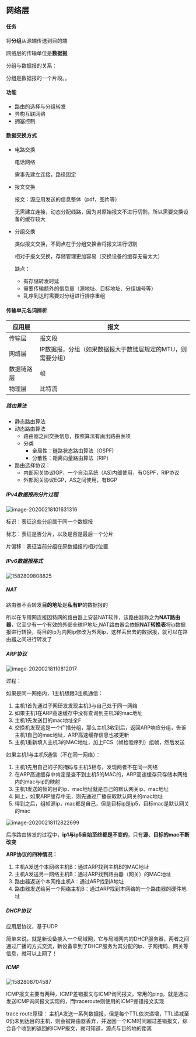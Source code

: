 ## 网络层

#### 任务

将**分组**从源端传送到目的端

网络层的传输单位是**数据报**

分组与数据报的关系：

分组是数据报的一个片段。。



#### 功能

- 路由的选择与分组转发
- 异构互联网络
- 拥塞控制



#### 数据交换方式

- 电路交换

  电话网络

  需事先建立连接，路径固定

- 报文交换

  报文：源应用发送的信息整体（pdf，图片等）

  无需建立连接，动态分配线路，因为对原始报文不进行切割，所以需要交换设备的缓存较大

- 分组交换

  类似报文交换，不同点在于分组交换会将报文进行切割

  相对于报文交换，存储管理更加容易（交换设备的缓存无需太大）

  缺点：

  - 有存储转发时延
  - 需要传输额外的信息量（源地址、目标地址、分组编号等）
  - 乱序到达时需要对分组进行排序重组





#### 传输单元名词辨析

| 应用层     | 报文                                                        |
| ---------- | ----------------------------------------------------------- |
| 传输层     | 报文段                                                      |
| 网络层     | IP数据报，分组（如果数据报大于数链层规定的MTU，则需要分组） |
| 数据链路层 | 帧                                                          |
| 物理层     | 比特流                                                      |

##### 路由算法

- 静态路由算法
- 动态路由算法
  - 路由器之间交换信息，按照算法有画出路由表项
  - 分类
    - 全局性：链路状态路由算法（OSPF)
    - 分散性：距离向量路由算法（RIP）
- 路由选择协议：
  - 内部网关协议IGP，一个自治系统（AS)内部使用，有OSPF，RIP协议
  - 外部网关协议EGP，AS之间使用，有BGP

##### IPv4数据报的分片过程

![image-20200218101631316](images\image-20200218101631316.png)

标识：表征这些分组属于同一个数据报

标志：表征是否分片，以及是否是最后一个分片

片偏移：表征当前分组在原数据报的相对位置

##### IPv6数据报格式

![1582809808825](images\1582809808825.png)



##### NAT

路由器不会转发**目的地址**是**私有IP**的数据报的

所以在专用网连接因特网的路由器上安装NAT软件，该路由器称之为**NAT路由器**，它至少有一个有效的外部全球IP地址,NAT路由器会依据**NAT转换表**将ip数据报进行转换，将目的ip为内网ip修改为外网ip，这样丢出去的数据报，就可以在路由器之间进行转发了

##### ARP协议

![image-20200218110812017](images\image-20200218110812017.png)

过程：

如果是同一网络内，1主机想跟3主机通信：

1. 主机1首先通过子网研发发现主机3与自己处于同一网络
2. 如果主机1在ARP高速缓存中没有查询到主机3的mac地址
3. 主机1先发送目的mac地址全F
4. 交换机发现这是一个广播分组，那么主机3收到后，返回ARP响应分组，告诉主机1自己的mac地址，ARP高速缓存信息也被更新
5. 主机1重新填入主机3的MAC地址，加上FCS（帧检验序列）组帧，然后发送

如果主机1与主机5通信（不在同一网络）：

1. 主机1先用自己的子网掩码与主机5相与，发现两者不在同一网络
2. 在ARP高速缓存中肯定是查不到主机5的MAC的，ARP高速缓存只存储本网络内的mac与ip的映射
3. 主机1发送的帧的目的ip、mac地址就是自己的默认网关ip、mac地址
4. 同上，如果ARP缓存中无，则先通过广播获取默认网关的mac地址
5. 得到之后，组帧源ip，mac都是自己，但是目标ip是ip5，目标mac是默认网关的mac

![image-20200218112822699](images\image-20200218112822699.png)

后序路由转发的过程中，**ip1与ip5自始至终都是不变的**，只有**源、目标的mac不断改变**



**ARP协议的四种情况：**

1. 主机A发送个本网络主机B：通过ARP找到主机B的MAC地址
2. 主机A发送另一网络主机B：通过ARP找到路由器（网关）的MAC地址
3. 路由器返送个本网络主机A：通过ARP找到A地址
4. 路由器发送给另一个网络主机B：通过ARP找到本网络的一个路由器的硬件地址



##### DHCP协议

应用层协议，基于UDP

简单来说，就是新设备接入一个局域网，它与局域网内的DHCP服务器，两者之间通过广播的方式交流，新设备拿到了DHCP服务为其分配的ip、子网掩码、网关等信息，就可以上网了！





##### ICMP

![1582808704587](images\1582808704587.png)



ICMP报文主要有两种，ICMP差错报文与ICMP询问报文。常用的ping，就是通过发送ICMP询问报文实现的，而traceroute则使用的ICMP差错报文实现

trace route原理： 主机A发送一系列数据报，但是每个TTL依次递增，TTL递减至0仍未到达目的主机，则会被路由器丢弃，并返回一个ICM时间超过差错报文，综合各个收到的返回的ICMP报文，就可知道，源点与目的地的距离